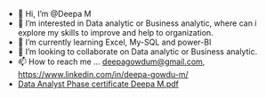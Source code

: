 - 👋 Hi, I’m @Deepa M
- 👀 I’m interested in Data analytic or Business analytic, where can i explore my skills to improve and help to organization.
- 🌱 I’m currently learning Excel, My-SQL and power-BI
- 💞️ I’m looking to collaborate on Data analytic or Business analytic.
- 📫 How to reach me ... deepagowdum@gmail.com, https://www.linkedin.com/in/deepa-gowdu-m/
- [Data Analyst Phase certificate Deepa M.pdf](https://github.com/user-attachments/files/15974420/Data.Analyst.Phase.certificate.Deepa.M.pdf)


<!---
Deepa-221/Deepa-221 is a ✨ special ✨ repository because its `README.md` (this file) appears on your GitHub profile.
You can click the Preview link to take a look at your changes.
--->
